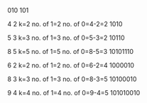 010 101


4 2
k=2
no. of 1=2
no. of 0=4-2=2
1010

5 3
k=3
no. of 1=3
no. of 0=5-3=2
10110


8 5
k=5
no. of 1=5
no. of 0=8-5=3
10101110


6 2
k=2
no. of 1=2
no. of 0=6-2=4
1000010


8 3
k=3
no. of 1=3
no. of 0=8-3=5
10100010

9 4
k=4
no. of 1=4
no. of 0=9-4=5
101010010